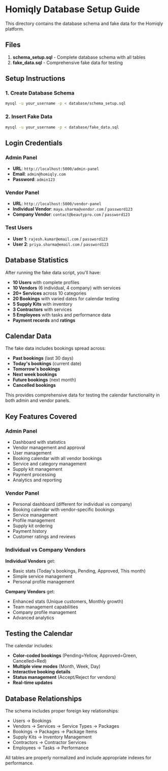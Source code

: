 # Homiqly Database Setup Guide

This directory contains the database schema and fake data for the Homiqly platform.

## Files

1. **schema_setup.sql** - Complete database schema with all tables
2. **fake_data.sql** - Comprehensive fake data for testing

## Setup Instructions

### 1. Create Database Schema
```bash
mysql -u your_username -p < database/schema_setup.sql
```

### 2. Insert Fake Data
```bash
mysql -u your_username -p < database/fake_data.sql
```

## Login Credentials

### Admin Panel
- **URL**: `http://localhost:5000/admin-panel`
- **Email**: `admin@homiqly.com`
- **Password**: `admin123`

### Vendor Panel
- **URL**: `http://localhost:5000/vendor-panel`
- **Individual Vendor**: `maya.sharma@vendor.com` / `password123`
- **Company Vendor**: `contact@beautypro.com` / `password123`

### Test Users
- **User 1**: `rajesh.kumar@email.com` / `password123`
- **User 2**: `priya.sharma@email.com` / `password123`

## Database Statistics

After running the fake data script, you'll have:

- **10 Users** with complete profiles
- **10 Vendors** (6 individual, 4 company) with services
- **20+ Services** across 10 categories
- **20 Bookings** with varied dates for calendar testing
- **5 Supply Kits** with inventory
- **3 Contractors** with services
- **5 Employees** with tasks and performance data
- **Payment records** and **ratings**

## Calendar Data

The fake data includes bookings spread across:
- **Past bookings** (last 30 days)
- **Today's bookings** (current date)
- **Tomorrow's bookings**
- **Next week bookings**
- **Future bookings** (next month)
- **Cancelled bookings**

This provides comprehensive data for testing the calendar functionality in both admin and vendor panels.

## Key Features Covered

### Admin Panel
- Dashboard with statistics
- Vendor management and approval
- User management
- Booking calendar with all vendor bookings
- Service and category management
- Supply kit management
- Payment processing
- Analytics and reporting

### Vendor Panel
- Personal dashboard (different for individual vs company)
- Booking calendar with vendor-specific bookings
- Service management
- Profile management
- Supply kit ordering
- Payment history
- Customer ratings and reviews

### Individual vs Company Vendors

**Individual Vendors** get:
- Basic stats (Today's bookings, Pending, Approved, This month)
- Simple service management
- Personal profile management

**Company Vendors** get:
- Enhanced stats (Unique customers, Monthly growth)
- Team management capabilities
- Company profile management
- Advanced analytics

## Testing the Calendar

The calendar includes:
- **Color-coded bookings** (Pending=Yellow, Approved=Green, Cancelled=Red)
- **Multiple view modes** (Month, Week, Day)
- **Interactive booking details**
- **Status management** (Accept/Reject for vendors)
- **Real-time updates**

## Database Relationships

The schema includes proper foreign key relationships:
- Users → Bookings
- Vendors → Services → Service Types → Packages
- Bookings → Packages → Package Items
- Supply Kits → Inventory Management
- Contractors → Contractor Services
- Employees → Tasks → Performance

All tables are properly normalized and include appropriate indexes for performance.